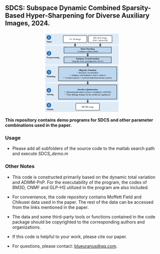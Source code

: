 ## **SDCS: Subspace Dynamic Combined Sparsity-Based Hyper-Sharpening for Diverse Auxiliary Images, 2024.**

<p align="center"><img src="SDCS_GA.png" width="50%" align="center"></p>

**This repository contains demo programs for SDCS and other parameter combinations used in the paper.**
### Usage

+ Please add all subfolders of the source code to the matlab search path and execute *SDCS_demo.m* 

### Other Notes
+ This code is constructed primarily based on the dynamic total variation and ADMM-PnP. For the executability of the program, the codes of BM3D, CNMF and GLP-HS utilized in the program are also included.

+ For convenience, the code repository contains Moffett Field and Chikusei data used in the paper. The rest of the data can be accessed from the links mentioned in the paper.
  
+ The data and some third-party tools or functions contained in the code package should be copyrighted to the corresponding authors and organizations.

+ If this code is helpful to your work, please cite our paper.

+ For questions, please contact: blueuranus@qq.com.
